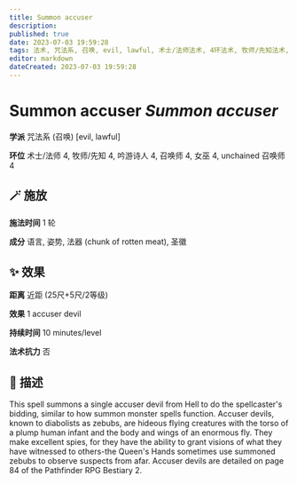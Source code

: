 ```yaml
---
title: Summon accuser
description: 
published: true
date: 2023-07-03 19:59:28
tags: 法术, 咒法系, 召唤, evil, lawful, 术士/法师法术, 4环法术, 牧师/先知法术, 吟游诗人法术, 召唤师法术, 女巫法术, unchained 召唤师法术
editor: markdown
dateCreated: 2023-07-03 19:59:28
---
```


# **Summon accuser** *Summon accuser*

**学派** 咒法系 (召唤) \[evil, lawful\] 

**环位** 术士/法师 4, 牧师/先知 4, 吟游诗人 4, 召唤师 4, 女巫 4, unchained 召唤师 4

## 🪄 施放

**施法时间** 1 轮

**成分** 语言, 姿势, 法器 (chunk of rotten meat), 圣徽

## ✨ 效果  

**距离** 近距 (25尺+5尺/2等级) 

**效果** 1 accuser devil 

**持续时间** 10 minutes/level 

**法术抗力** 否

## 📖 描述

This spell summons a single accuser devil from Hell to do the spellcaster's bidding, similar to how summon monster spells function. Accuser devils, known to diabolists as zebubs, are hideous flying creatures with the torso of a plump human infant and the body and wings of an enormous fly. They make excellent spies, for they have the ability to grant visions of what they have witnessed to others-the Queen's Hands sometimes use summoned zebubs to observe suspects from afar. Accuser devils are detailed on page 84 of the Pathfinder RPG Bestiary 2.
    